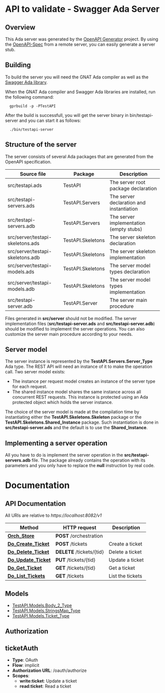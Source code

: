 # API to validate - Swagger Ada Server

## Overview

This Ada server was generated by the [OpenAPI Generator](https://openapi-generator.tech) project.
By using the [OpenAPI-Spec](https://github.com/OAI/OpenAPI-Specification) from a remote server,
you can easily generate a server stub.

## Building

To build the server you will need the GNAT Ada compiler as well as
the [Swagger Ada library](https://github.com/stcarrez/swagger-ada).

When the GNAT Ada compiler and Swagger Ada libraries are installed,
run the following command:

```
  gprbuild -p -PTestAPI
```

After the build is successfull, you will get the server binary
in bin/testapi-server and you can start it as follows:
```
  ./bin/testapi-server
```

## Structure of the server

The server consists of several Ada packages that are generated from
the OpenAPI specification.

Source file | Package | Description
------------ | ------------- | -------------
src/testapi.ads|TestAPI|The server root package declaration
src/testapi-servers.ads|TestAPI.Servers|The server declaration and instantiation
src/testapi-servers.adb|TestAPI.Servers|The server implementation (empty stubs)
src/server/testapi-skeletons.ads|TestAPI.Skeletons|The server skeleton declaration
src/server/testapi-skeletons.adb|TestAPI.Skeletons|The server skeleton implementation
src/server/testapi-models.ads|TestAPI.Skeletons|The server model types declaration
src/server/testapi-models.adb|TestAPI.Skeletons|The server model types implementation
src/testapi-server.adb|TestAPI.Server|The server main procedure

Files generated in **src/server** should not be modified.  The server implementation
files (**src/testapi-server.ads** and **src/testapi-server.adb**) should
be modified to implement the server operations.  You can also customize the server
main procedure according to your needs.

## Server model

The server instance is represented by the **TestAPI.Servers.Server_Type** Ada type.
The REST API will need an instance of it to make the operation call.  Two server model
exists:

* The instance per request model creates an instance of the server type for each request.
* The shared instance model shares the same instance across all concurrent REST requests.  This instance is protected using an Ada protected object which holds the server instance.

The choice of the server model is made at the compilation time by instantiating either
the **TestAPI.Skeletons.Skeleton** package or the **TestAPI.Skeletons.Shared_Instance**
package.  Such instantiation is done in **src/testapi-server.ads** and the default
is to use the **Shared_Instance**.

## Implementing a server operation

All you have to do is implement the server operation in the **src/testapi-servers.adb** file.
The package already contains the operation with its parameters and you only have to replace
the **null** instruction by real code.

# Documentation

## API Documentation

All URIs are relative to *https://localhost:8082/v1*

Method | HTTP request | Description
------------- | ------------- | -------------
[**Orch_Store**](DefaultApi.md#Orch_Store) | **POST** /orchestration | 
[**Do_Create_Ticket**](TicketApi.md#Do_Create_Ticket) | **POST** /tickets | Create a ticket
[**Do_Delete_Ticket**](TicketApi.md#Do_Delete_Ticket) | **DELETE** /tickets/{tid} | Delete a ticket
[**Do_Update_Ticket**](TicketApi.md#Do_Update_Ticket) | **PUT** /tickets/{tid} | Update a ticket
[**Do_Get_Ticket**](TicketsApi.md#Do_Get_Ticket) | **GET** /tickets/{tid} | Get a ticket
[**Do_List_Tickets**](TicketsApi.md#Do_List_Tickets) | **GET** /tickets | List the tickets


## Models
 - [TestAPI.Models.Body_2_Type](Body_2_Type.md)
 - [TestAPI.Models.StringsMap_Type](StringsMap_Type.md)
 - [TestAPI.Models.Ticket_Type](Ticket_Type.md)


## Authorization

## ticketAuth

- **Type**: OAuth
- **Flow**: implicit
- **Authorization URL**: /oauth/authorize
- **Scopes**: 
  - **write:ticket**: Update a ticket
  - **read:ticket**: Read a ticket

